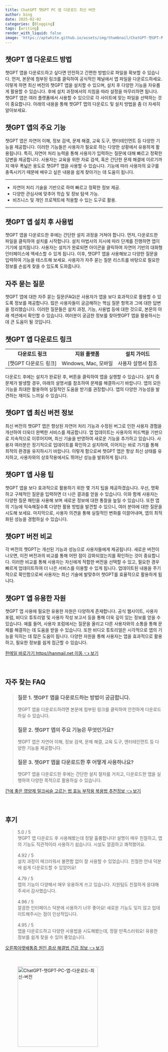 ```yaml
---
title: ChatGPT 챗GPT PC 앱 다운로드 최신 버전
author: bing
date: 2025-02-02
categories: [Blogging]
tags: [writing]
render_with_liquid: false
image: 'https://aptwhite.github.io/assets/img/thumbnail/ChatGPT-챗GPT-PC-앱-다운로드-최신-버전.webp'
---
```



<h2 id='챗GPT_앱_다운로드'>챗GPT 앱 다운로드 방법</h2>

<p>챗GPT 앱을 다운로드하고 싶다면 안전하고 간편한 방법으로 파일을 확보할 수 있습니다. 먼저, 본문에 첨부된 링크를 클릭하여 공식적인 채널에서 앱 파일을 다운로드하세요. 이렇게 하면 최신 버전의 챗GPT 앱을 설치할 수 있으며, 설치 후 다양한 기능을 자유롭게 활용할 수 있습니다. 후에 설치 과정에서의 지침을 따라 설정을 마무리하면 됩니다. 챗GPT 앱은 여러 플랫폼에서 사용할 수 있으므로 각 사이트에 맞는 파일을 선택하는 것이 중요합니다. 아래의 내용을 통해 챗GPT 앱의 다운로드 및 설치 방법을 좀 더 자세히 알아보세요.</p>

<h2 id='챗GPT_앱_주요_기능'>챗GPT 앱의 주요 기능</h2>

<p>챗GPT 앱은 자연어 이해, 정보 검색, 문제 해결, 교육 도구, 엔터테인먼트 등 다양한 기능을 제공합니다. 이러한 기능들은 사용자가 필요로 하는 다양한 상황에서 유용하게 활용됩니다. 특히, 자연어 처리 능력을 통해 사용자가 입력하는 질문에 대해 빠르고 정확한 답변을 제공합니다. 사용자는 교육을 위한 자료 검색, 혹은 간단한 문제 해결에 이르기까지 매우 폭넓은 용도로 챗GPT 앱을 사용할 수 있습니다. 기능에 따라 사용자의 요구를 충족시키기 때문에 배우고 싶은 내용을 쉽게 찾아가는 데 도움이 됩니다.</p>

<hr />

<ul>
    <li>자연어 처리 기술을 기반으로 하여 빠르고 정확한 정보 제공.</li>
    <li>다양한 관심사에 맞추어 학습 및 정보 탐색 가능.</li>
    <li>비즈니스 및 개인 프로젝트에 적용할 수 있는 도구로 활용.</li>
</ul>

<hr />

<h2 id='챗GPT_앱_설치_후_사용법'>챗GPT 앱 설치 후 사용법</h2>

<p>챗GPT 앱을 다운로드한 후에는 간단한 설치 과정을 거쳐야 합니다. 먼저, 다운로드한 파일을 클릭하여 설치를 시작합니다. 설치 마법사의 지시에 따라 단계를 진행하면 앱이 기기에 설치됩니다. 사용자는 설치가 완료되면 아이콘을 클릭하여 자연어 기반의 대화형 인터페이스에 액세스할 수 있게 됩니다. 이후, 챗GPT 앱을 사용해보고 다양한 질문을 입력하여 기능을 테스트해 보세요. 사용자가 자주 묻는 질문 리스트를 바탕으로 필요한 정보를 손쉽게 찾을 수 있도록 도와줍니다.</p>

<h2 id='자주_묻는_질문'>자주 묻는 질문</h2>

<p>챗GPT 앱에 대한 자주 묻는 질문(FAQ)은 사용자가 앱을 보다 효과적으로 활용할 수 있도록 정보를 제공합니다. 많은 사용자들이 궁금해하는 핵심 질문 항목과 그에 대한 답변을 정리했습니다. 이러한 질문들은 설치 과정, 기능, 사용법 등에 대한 것으로, 본문의 아래 섹션에서 확인할 수 있습니다. 여러분이 궁금한 정보를 찾아챗GPT 앱을 활용하시는데 큰 도움이 될 것입니다.</p>

<h2 id='챗GPT_앱_다운로드_링크'>챗GPT 앱 다운로드 링크</h2>

<table>
    <tr>
        <td style="text-align: center; height: 17px;"><b>다운로드 링크</b></td>
        <td style="text-align: center; height: 17px;"><b>지원 플랫폼</b></td>
        <td style="text-align: center; height: 17px;"><b>설치 가이드</b></td>
    </tr>
    <tr>
        <td style="text-align: center; height: 17px;">[챗GPT 다운로드 링크]</td>
        <td style="text-align: center; height: 17px;">Windows, Mac, 모바일</td>
        <td style="text-align: center; height: 17px;">사용자 설명서 참조</td>
    </tr>
</table>

<p>다운로드 후에는 설치가 완료된 후, 버튼을 클릭하여 앱을 실행할 수 있습니다. 설치 중 문제가 발생할 경우, 아래의 설명서를 참조하여 문제를 해결하시기 바랍니다. 앱의 모든 기능을 최대한 활용하여 실질적인 도움을 받기를 권장합니다. 앱의 다양한 가능성을 발견하는 재미도 느끼실 수 있습니다.</p>

<h2 id='챗GPT_앱_최신_버전'>챗GPT 앱 최신 버전 정보</h2>

<p>최신 버전의 챗GPT 앱은 향상된 자연어 처리 기능과 수정된 버그로 인한 사용자 경험을 개선하여 더욱더 완벽한 서비스를 제공합니다. 앱 업데이트는 사용자의 피드백을 기반으로 지속적으로 이루어지며, 최신 기술을 반영하여 새로운 기능을 추가하고 있습니다. 사용자 여러분은 정기적으로 업데이트를 확인하고 설치하여, 이어지는 바로 가기를 통해 최적의 환경을 유지하시기 바랍니다. 이렇게 함으로써 챗GPT 앱은 항상 최신 상태를 유지하고, 사용자와의 상호작용에서도 뛰어난 성능을 발휘하게 됩니다.</p>

<h2 id='챗GPT_앱_사용_팁'>챗GPT 앱 사용 팁</h2>

<p>챗GPT 앱을 보다 효과적으로 활용하기 위한 몇 가지 팁을 제공하겠습니다. 우선, 명확하고 구체적인 질문을 입력하면 더 나은 결과를 얻을 수 있습니다. 이와 함께 사용자는 다양한 질문 패턴을 사용해 보며 새로운 정보에 대한 통찰을 높일 수 있습니다. 또한 앱의 기능에 익숙해질수록 다양한 활용 방법을 발견할 수 있으니, 여러 분야에 대한 질문을 시도해 보세요. 마지막으로, 사용자 의견을 통해 실질적인 변화를 이끌어내며, 앱의 최적화된 성능을 경험하실 수 있습니다.</p>

<h2 id='챗GPT_버전_비교'>챗GPT 버전 비교</h2>

<p>각 버전의 챗GPT는 개선된 기능과 성능으로 사용자들에게 제공됩니다. 새로운 버전이 나오면, 이전 버전과의 비교를 통해 어떤 점이 강화되었는지를 확인하는 것이 중요합니다. 이러한 비교를 통해 사용자는 자신에게 적합한 버전을 선택할 수 있고, 필요한 경우 빠르게 업데이트하여 더 나은 서비스를 이용할 수 있게 됩니다. 업데이트된 내용을 주기적으로 확인함으로써 사용자는 최신 기술에 발맞추어 챗GPT를 효율적으로 활용하게 됩니다.</p>

<h2 id='챗GPT_앱_유용한_자원'>챗GPT 앱 유용한 자원</h2>

<p>챗GPT 앱 사용에 필요한 유용한 자원은 다양하게 존재합니다. 공식 웹사이트, 사용자 포럼, 비디오 튜토리얼 및 사용자 작성 보고서 등을 통해 더욱 깊이 있는 정보를 얻을 수 있습니다. 예를 들어, 사용자 포럼에서는 질문을 올리고 다른 사용자와의 소통을 통해 문제를 해결하는 데 도움을 받을 수 있습니다. 또한 비디오 튜토리얼은 시각적으로 앱의 기능을 익히는 데 많은 도움이 됩니다. 다양한 자원을 통해 사용자는 앱을 효과적으로 활용하고, 필요한 정보를 쉽게 접근할 수 있습니다.</p>


<p><a class="click-button" title="한메일 바로가기 https//hanmail.net 이동" href="https://aptwhite.github.io/posts/%ED%95%9C%EB%A9%94%EC%9D%BC-%EB%B0%94%EB%A1%9C%EA%B0%80%EA%B8%B0-httpshanmail.net-%EC%9D%B4%EB%8F%99/" rel="dofollow">한메일 바로가기 https//hanmail.net 이동 👈 보기</a></p><br>
<h2 id='자주_찾는_FAQ'>자주 찾는 FAQ</h2>
<div itemscope="" itemtype="https://schema.org/FAQPage"> 
<blockquote> 
<div itemscope="" itemprop="mainEntity" itemtype="https://schema.org/Question"> 
<h3 itemprop="name">질문 1. 챗GPT 앱을 다운로드하는 방법이 궁금합니다.</h3> 
<div itemscope="" itemprop="acceptedAnswer" itemtype="https://schema.org/Answer"> 
<span itemprop="text"> 
<p>챗GPT 앱을 다운로드하려면 본문에 첨부된 링크를 클릭하여 안전하게 다운로드하실 수 있습니다.</p> 
</span> 
</div> 
</div> 
<div itemscope="" itemprop="mainEntity" itemtype="https://schema.org/Question"> 
<h3 itemprop="name">질문 2. 챗GPT 앱의 주요 기능은 무엇인가요?</h3> 
<div itemscope="" itemprop="acceptedAnswer" itemtype="https://schema.org/Answer"> 
<span itemprop="text"> 
<p>챗GPT 앱은 자연어 이해, 정보 검색, 문제 해결, 교육 도구, 엔터테인먼트 등 다양한 기능을 제공합니다.</p> 
</span> 
</div> 
</div> 
<div itemscope="" itemprop="mainEntity" itemtype="https://schema.org/Question"> 
<h3 itemprop="name">질문 3. 챗GPT 앱을 다운로드한 후 어떻게 사용하나요?</h3> 
<div itemscope="" itemprop="acceptedAnswer" itemtype="https://schema.org/Answer"> 
<span itemprop="text"> 
<p>챗GPT 앱을 다운로드한 후에는 간단한 설치 절차를 거치고, 다운로드한 앱을 실행하여 다양한 목적으로 활용하실 수 있습니다.</p> 
</span> 
</div> 
</div> 
</blockquote> 
</div>
<p><a class="click-button" title="간에 좋은 영양제 밀크씨슬 고르는 법 효능 부작용 복용법 추천정보" href="https://aptwhite.github.io/posts/%EA%B0%84%EC%97%90-%EC%A2%8B%EC%9D%80-%EC%98%81%EC%96%91%EC%A0%9C-%EB%B0%80%ED%81%AC%EC%94%A8%EC%8A%AC-%EA%B3%A0%EB%A5%B4%EB%8A%94-%EB%B2%95-%ED%9A%A8%EB%8A%A5-%EB%B6%80%EC%9E%91%EC%9A%A9-%EB%B3%B5%EC%9A%A9%EB%B2%95-%EC%B6%94%EC%B2%9C%EC%A0%95%EB%B3%B4/" rel="dofollow">간에 좋은 영양제 밀크씨슬 고르는 법 효능 부작용 복용법 추천정보 👈 보기</a></p><br>
<h2 id='후기'>후기</h2>
<div itemscope itemtype="https://schema.org/Product">
  <blockquote>
  <div itemprop="review" itemscope itemtype="https://schema.org/Review">
      <div itemprop="reviewRating" itemscope itemtype="https://schema.org/Rating"> <span itemprop="ratingValue">5.0</span> / <span itemprop="bestRating">5</span> </div>
      <span itemprop="reviewBody">챗GPT 앱 다운로드 후 사용해봤는데 정말 훌륭합니다! 설명이 매우 친절하고, 앱의 기능도 직관적이라 사용하기 쉽습니다. 시설도 깔끔하고 쾌적했어요.</span>
  </div>
  <br>
  <div itemprop="review" itemscope itemtype="https://schema.org/Review">
      <div itemprop="reviewRating" itemscope itemtype="https://schema.org/Rating"> <span itemprop="ratingValue">4.92</span> / <span itemprop="bestRating">5</span> </div>
      <span itemprop="reviewBody">설치 과정이 매끄러워서 불편함 없이 잘 사용할 수 있었습니다. 친절한 안내 덕분에 쉽게 다운로드할 수 있었어요!</span>
  </div>
  <br>
  <div itemprop="review" itemscope itemtype="https://schema.org/Review">
      <div itemprop="reviewRating" itemscope itemtype="https://schema.org/Rating"> <span itemprop="ratingValue">4.79</span> / <span itemprop="bestRating">5</span> </div>
      <span itemprop="reviewBody">앱의 기능이 다양해서 매우 유용하게 쓰고 있습니다. 지원팀도 친절하게 응대해 주셔서 감사했습니다.</span>
  </div>
  <br>
  <div itemprop="review" itemscope itemtype="https://schema.org/Review">
      <div itemprop="reviewRating" itemscope itemtype="https://schema.org/Rating"> <span itemprop="ratingValue">4.96</span> / <span itemprop="bestRating">5</span> </div>
      <span itemprop="reviewBody">깔끔한 인터페이스 덕분에 사용하기 너무 좋아요! 새로운 기능도 잊지 않고 업데이트해주시는 점이 인상적입니다.</span>
  </div>
  <br>
  <div itemprop="review" itemscope itemtype="https://schema.org/Review">
      <div itemprop="reviewRating" itemscope itemtype="https://schema.org/Rating"> <span itemprop="ratingValue">4.95</span> / <span itemprop="bestRating">5</span> </div>
      <span itemprop="reviewBody">앱을 다운로드하고 다양한 사용법을 시도해봤는데, 정말 만족스러워요! 유용한 정보를 쉽게 찾을 수 있어 좋았습니다.</span>
  </div>
  </blockquote>
</div>
<p><a class="click-button" title="오른쪽아랫배통증 원인 증상 해결법 건강 정보" href="https://aptwhite.github.io/posts/%EC%98%A4%EB%A5%B8%EC%AA%BD%EC%95%84%EB%9E%AB%EB%B0%B0%ED%86%B5%EC%A6%9D-%EC%9B%90%EC%9D%B8-%EC%A6%9D%EC%83%81-%ED%95%B4%EA%B2%B0%EB%B2%95-%EA%B1%B4%EA%B0%95-%EC%A0%95%EB%B3%B4/" rel="dofollow">오른쪽아랫배통증 원인 증상 해결법 건강 정보 👈 보기</a></p><br>
<figure class="image"><img src="https://aptwhite.github.io/assets/img/thumbnail/ChatGPT-챗GPT-PC-앱-다운로드-최신-버전.webp" alt="ChatGPT-챗GPT-PC-앱-다운로드-최신-버전" width="256" height="256"></figure>
